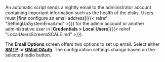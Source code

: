 &NewLine;

An automatic script sends a nightly email to the administrator account containing important information such as the health of the disks.
Users must [first configure an email address]({{< relref "SettingUpSystemEmail.md" >}}) for the admin account or another administrative user in [**Credentials > Local Users**]({{< relref "LocalUsersScreensSCALE.md" >}}).

The **Email Options** screen offers two options to set up email.
Select either [**SMTP**](#smtp) or [**GMail OAuth**](#gmail-oauth).
The configuration settings change based on the selected radio button.
